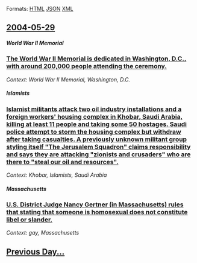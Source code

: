 
Formats: [HTML](2004/05/29/index.html)  [JSON](2004/05/29/index.json)  [XML](2004/05/29/index.xml)  

## [2004-05-29](/news/2004/05/29/index.md)

##### World War&nbsp;II Memorial
### [ The World War&nbsp;II Memorial is dedicated in Washington, D.C., with around 200,000 people attending the ceremony. ](/news/2004/05/29/the-world-war-nbsp-ii-memorial-is-dedicated-in-washington-d-c-with-around-200-000-people-attending-the-ceremony.md)
_Context: World War&nbsp;II Memorial, Washington, D.C._

##### Islamists
### [ Islamist militants attack two oil industry installations and a foreign workers' housing complex in Khobar, Saudi Arabia, killing at least 11 people and taking some 50 hostages. Saudi police attempt to storm the housing complex but withdraw after taking casualties. A previously unknown militant group styling itself "The Jerusalem Squadron" claims responsibility and says they are attacking "zionists and crusaders" who are there to "steal our oil and resources". ](/news/2004/05/29/islamist-militants-attack-two-oil-industry-installations-and-a-foreign-workers-housing-complex-in-khobar-saudi-arabia-killing-at-least-1.md)
_Context: Khobar, Islamists, Saudi Arabia_

##### Massachusetts
### [ U.S. District Judge Nancy Gertner (in Massachusetts) rules that stating that someone is homosexual does not constitute libel or slander. ](/news/2004/05/29/u-s-district-judge-nancy-gertner-in-massachusetts-rules-that-stating-that-someone-is-homosexual-does-not-constitute-libel-or-slander.md)
_Context: gay, Massachusetts_

## [Previous Day...](/news/2004/05/28/index.md)

